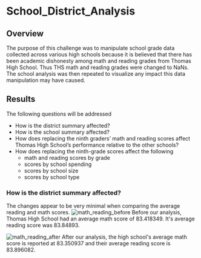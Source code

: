 # School_District_Analysis
## Overview
The purpose of this challenge was to manipulate school grade data collected across various high schools because it is believed that there has been academic dishonesty among math and reading grades from Thomas High School. Thus THS math and reading grades were changed to NaNs. The school analysis was then repeated to visualize any impact this data manipulation may have caused.
## Results
The following questions will be addressed
- How is the district summary affected?
- How is the school summary affected?
- How does replacing the ninth graders’ math and reading scores affect Thomas High School’s performance relative to the other schools?
- How does replacing the ninth-grade scores affect the following
  -  math and reading scores by grade
  -  scores by school spending
  -  scores by school size
  -  scores by school type
### How is the district summary affected?
   The changes appear to be very minimal when comparing the average reading and math scores. 
![math_reading_before](https://user-images.githubusercontent.com/82029390/118406862-d8bd0200-b64b-11eb-9404-03c8d41a7ae9.png)
Before our analysis, Thomas High School had an average math score of 83.418349. It's average reading score was 83.84893.

![math_reading_after](https://user-images.githubusercontent.com/82029390/118406920-2f2a4080-b64c-11eb-9877-2b3f9c93c5f3.png)
After our analysis, the high school's average math score is reported at 83.350937 and their average reading score is 83.896082.
